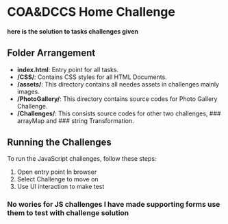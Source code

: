 # COA&DCCS Home Challenge
#### here is the solution to tasks challenges given
## Folder Arrangement

- **index.html**: Entry point for all tasks.
- **/CSS/**: Contains CSS styles for all HTML Documents.
- **/assets/**: This directory contains all needes assets in challenges mainly images.
- **/PhotoGallery/**: This directory contains source codes for Photo Gallery Challenge.
- **/Challenges/**: This consists source codes for other two challenges, ### arrayMap and ### string Transformation.

## Running the Challenges

To run the JavaScript challenges, follow these steps:

1. Open entry point In browser 
2. Select Challenge to move on
3. Use UI interaction to make test

### No wories for JS challenges I have made supporting forms use them to test with challenge solution
